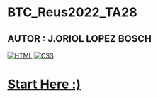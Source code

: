 # BTC_Reus2022_TA28
## AUTOR : J.ORIOL LOPEZ BOSCH

[![HTML](https://img.shields.io/badge/HTML-%20-orange)]()
[![CSS](https://img.shields.io/badge/CSS-%20-blue)]()
<br>
<h1><a href="https://github.com/mednologic/UD28BTC_Reus2022_TA28/blob/main/TA28/index.html">Start Here :)</a></h1>
